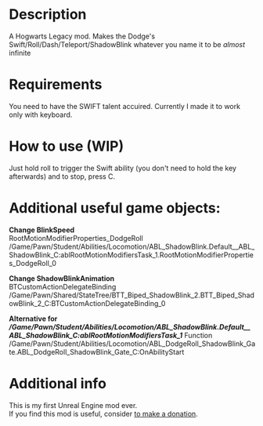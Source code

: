 # Description
A Hogwarts Legacy mod.
Makes the Dodge's Swift/Roll/Dash/Teleport/ShadowBlink whatever you name it to be *almost* infinite

# Requirements
You need to have the SWIFT talent accuired.
Currently I made it to work only with keyboard.

# How to use (WIP)
Just hold roll to trigger the Swift ability (you don't need to hold the key afterwards) and to stop, press C.

# Additional useful game objects:
**Change BlinkSpeed**  
RootMotionModifierProperties_DodgeRoll /Game/Pawn/Student/Abilities/Locomotion/ABL_ShadowBlink.Default__ABL_ShadowBlink_C:ablRootMotionModifiersTask_1.RootMotionModifierProperties_DodgeRoll_0

**Change ShadowBlinkAnimation**  
BTCustomActionDelegateBinding /Game/Pawn/Shared/StateTree/BTT_Biped_ShadowBlink_2.BTT_Biped_ShadowBlink_2_C:BTCustomActionDelegateBinding_0

**Alternative for */Game/Pawn/Student/Abilities/Locomotion/ABL_ShadowBlink.Default__ABL_ShadowBlink_C:ablRootMotionModifiersTask_1***
Function /Game/Pawn/Student/Abilities/Locomotion/ABL_DodgeRoll_ShadowBlink_Gate.ABL_DodgeRoll_ShadowBlink_Gate_C:OnAbilityStart

# Additional info
This is my first Unreal Engine mod ever.  
If you find this mod is useful, consider [to make a donation](https://paypal.me/pinguluk).
